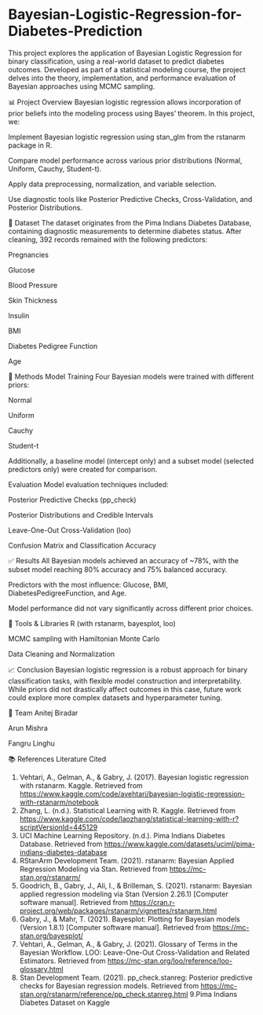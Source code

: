 # Bayesian-Logistic-Regression-for-Diabetes-Prediction
This project explores the application of Bayesian Logistic Regression for binary classification, using a real-world dataset to predict diabetes outcomes. Developed as part of a statistical modeling course, the project delves into the theory, implementation, and performance evaluation of Bayesian approaches using MCMC sampling.

📊 Project Overview
Bayesian logistic regression allows incorporation of prior beliefs into the modeling process using Bayes’ theorem. In this project, we:

Implement Bayesian logistic regression using stan_glm from the rstanarm package in R.

Compare model performance across various prior distributions (Normal, Uniform, Cauchy, Student-t).

Apply data preprocessing, normalization, and variable selection.

Use diagnostic tools like Posterior Predictive Checks, Cross-Validation, and Posterior Distributions.

📁 Dataset
The dataset originates from the Pima Indians Diabetes Database, containing diagnostic measurements to determine diabetes status. After cleaning, 392 records remained with the following predictors:

Pregnancies

Glucose

Blood Pressure

Skin Thickness

Insulin

BMI

Diabetes Pedigree Function

Age

🧪 Methods
Model Training
Four Bayesian models were trained with different priors:

Normal

Uniform

Cauchy

Student-t

Additionally, a baseline model (intercept only) and a subset model (selected predictors only) were created for comparison.

Evaluation
Model evaluation techniques included:

Posterior Predictive Checks (pp_check)

Posterior Distributions and Credible Intervals

Leave-One-Out Cross-Validation (loo)

Confusion Matrix and Classification Accuracy

✅ Results
All Bayesian models achieved an accuracy of ~78%, with the subset model reaching 80% accuracy and 75% balanced accuracy.

Predictors with the most influence: Glucose, BMI, DiabetesPedigreeFunction, and Age.

Model performance did not vary significantly across different prior choices.

🔧 Tools & Libraries
R (with rstanarm, bayesplot, loo)

MCMC sampling with Hamiltonian Monte Carlo

Data Cleaning and Normalization

📈 Conclusion
Bayesian logistic regression is a robust approach for binary classification tasks, with flexible model construction and interpretability. While priors did not drastically affect outcomes in this case, future work could explore more complex datasets and hyperparameter tuning.

👥 Team
Anitej Biradar

Arun Mishra

Fangru Linghu

📚 References
Literature Cited
1. Vehtari, A., Gelman, A., & Gabry, J. (2017). Bayesian logistic regression with rstanarm. Kaggle. Retrieved from
https://www.kaggle.com/code/avehtari/bayesian-logistic-regression-with-rstanarm/notebook
2. Zhang, L. (n.d.). Statistical Learning with R. Kaggle. Retrieved from
https://www.kaggle.com/code/laozhang/statistical-learning-with-r?scriptVersionId=445129
3. UCI Machine Learning Repository. (n.d.). Pima Indians Diabetes Database. Retrieved from
https://www.kaggle.com/datasets/uciml/pima-indians-diabetes-database
4. RStanArm Development Team. (2021). rstanarm: Bayesian Applied Regression Modeling via Stan. Retrieved from
https://mc-stan.org/rstanarm/
5. Goodrich, B., Gabry, J., Ali, I., & Brilleman, S. (2021). rstanarm: Bayesian applied regression modeling via Stan
(Version 2.26.1) [Computer software manual]. Retrieved from
https://cran.r-project.org/web/packages/rstanarm/vignettes/rstanarm.html
6. Gabry, J., & Mahr, T. (2021). Bayesplot: Plotting for Bayesian models (Version 1.8.1) [Computer software manual].
Retrieved from https://mc-stan.org/bayesplot/
7. Vehtari, A., Gelman, A., & Gabry, J. (2021). Glossary of Terms in the Bayesian Workflow. LOO: Leave-One-Out
Cross-Validation and Related Estimators. Retrieved from https://mc-stan.org/loo/reference/loo-glossary.html
8. Stan Development Team. (2021). pp_check.stanreg: Posterior predictive checks for Bayesian regression models.
Retrieved from https://mc-stan.org/rstanarm/reference/pp_check.stanreg.html
9.Pima Indians Diabetes Dataset on Kaggle
